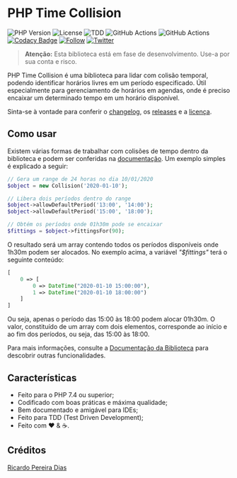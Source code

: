 # PHP Time Collision

![PHP Version](https://img.shields.io/badge/PHP->=7.4.0-blue)
![License](https://img.shields.io/badge/License-MIT-blue)
![TDD](https://img.shields.io/badge/TDD-Tested%20100%25-blue)
![GitHub Actions](https://github.com/ricardopedias/php-time-collision/workflows/CodeQuality/badge.svg)
![GitHub Actions](https://github.com/ricardopedias/php-time-collision/workflows/Documentation/badge.svg)
[![Codacy Badge](https://app.codacy.com/project/badge/Grade/8656013c42c74dfeaf34cdfcd310a7b1)](https://www.codacy.com/gh/ricardopedias/php-time-collision/dashboard?utm_source=github.com&amp;utm_medium=referral&amp;utm_content=ricardopedias/php-time-collision&amp;utm_campaign=Badge_Grade)
[![Follow](https://img.shields.io/github/followers/ricardopedias?label=Siga%20no%20GitHUB&style=social)](https://github.com/ricardopedias)
[![Twitter](https://img.shields.io/twitter/follow/ricardopedias?label=Siga%20no%20Twitter)](https://twitter.com/ricardopedias)

> **Atenção:** Esta biblioteca está em fase de desenvolvimento. Use-a por sua conta e risco.

PHP Time Collision é uma biblioteca para lidar com colisão temporal, podendo identificar horários livres em um período especificado. Útil especialmente para gerenciamento de horários em agendas, onde é preciso encaixar um determinado tempo em um horário disponível.

Sinta-se à vontade para conferir o [changelog](https://github.com/ricardopedias/php-time-collision/blob/master/changelog.md), os [releases](https://github.com/ricardopedias/php-time-collision/releases) e a [licença](https://github.com/ricardopedias/php-time-collision/blob/master/license.md).

## Como usar

Existem várias formas de trabalhar com colisões de tempo dentro da biblioteca e podem ser conferidas na [documentação](docs/index.md). Um exemplo simples é explicado a seguir:

```php
// Gera um range de 24 horas no dia 10/01/2020
$object = new Collision('2020-01-10');

// Libera dois períodos dentro do range
$object->allowDefaultPeriod('13:00', '14:00');
$object->allowDefaultPeriod('15:00', '18:00');

// Obtém os períodos onde 01h30m pode se encaixar
$fittings = $object->fittingsFor(90);
```

O resultado será um array contendo todos os períodos disponíveis onde
1h30m podem ser alocados.
No exemplo acima, a variável *"$fittings"* terá o seguinte conteúdo:

```php
[
    0 => [
        0 => DateTime("2020-01-10 15:00:00"),
        1 => DateTime("2020-01-10 18:00:00")
    ]
]
```

Ou seja, apenas o período das 15:00 às 18:00 podem alocar 01h30m. O valor, constituído de um array com dois elementos, corresponde ao início e ao fim dos períodos, ou seja, das 15:00 às 18:00.

Para mais informações, consulte a [Documentação da Biblioteca](docs/index.md) para descobrir outras funcionalidades.

## Características

-   Feito para o PHP 7.4 ou superior;
-   Codificado com boas práticas e máxima qualidade;
-   Bem documentado e amigável para IDEs;
-   Feito para TDD (Test Driven Development);
-   Feito com :heart: & :coffee:.

## Créditos 

[Ricardo Pereira Dias](http://www.ricardopedias.com.br)
